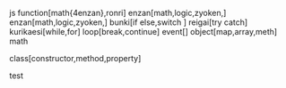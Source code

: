 js
function[math{4enzan},ronri]
enzan[math,logic,zyoken,]
enzan[math,logic,zyoken,]
bunki[if else,switch ]
reigai[try catch]
kurikaesi[while,for]
loop[break,continue]
event[]
object[map,array,meth]
math

class[constructor,method,property]


test

